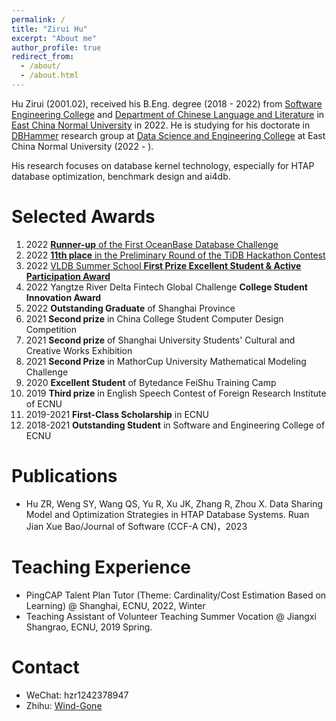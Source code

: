 ```yaml
---
permalink: /
title: "Zirui Hu"
excerpt: "About me"
author_profile: true
redirect_from: 
  - /about/
  - /about.html
---
```

Hu Zirui (2001.02), received his B.Eng. degree (2018 - 2022) from  [Software Engineering College](http://www.sei.ecnu.edu.cn/) and [Department of Chinese Language and Literature](https://zhwx.ecnu.edu.cn/) in [East China Normal University](https://www.ecnu.edu.cn/) in 2022.
He is studying for his doctorate in [DBHammer](https://dbhammer.github.io/) research group at [Data Science and Engineering College](http://dase.ecnu.edu.cn/) at East China Normal University (2022 - ).

His research focuses on database kernel technology, especially for HTAP database optimization, benchmark design and ai4db.

Selected Awards
======
1. 2022 [**Runner-up** of the First OceanBase Database Challenge](https://github.com/Wind-Gone/OceanBase-Contest-Miniob)
2. 2022 [**11th place** in the Preliminary Round of the TiDB Hackathon Contest](https://gist.github.com/Dousir9/3600403b85739a8653906e89fa6371bd)
3. 2022 [VLDB Summer School **First Prize Excellent Student & Active Participation Award**](https://github.com/Wind-Gone/VLDBSS2022-ECNU-DaSE)
4. 2022 Yangtze River Delta Fintech Global Challenge **College Student Innovation Award**
5. 2022 **Outstanding Graduate** of Shanghai Province
6. 2021 **Second prize** in China College Student Computer Design Competition
7. 2021 **Second prize** of Shanghai University Students' Cultural and Creative Works Exhibition
8. 2021 **Second Prize** in MathorCup University Mathematical Modeling Challenge
9. 2020 **Excellent Student** of Bytedance FeiShu Training Camp
10. 2019 **Third prize** in English Speech Contest of Foreign Research Institute of ECNU
11. 2019-2021 **First-Class Scholarship** in ECNU
12. 2018-2021 **Outstanding Student** in Software and Engineering College of ECNU

Publications
======
- Hu ZR, Weng SY, Wang QS, Yu R, Xu JK, Zhang R, Zhou X. Data Sharing Model and Optimization Strategies in HTAP Database Systems. Ruan Jian Xue Bao/Journal of Software (CCF-A CN)，2023 

Teaching Experience
======
- PingCAP Talent Plan Tutor (Theme: Cardinality/Cost Estimation Based on Learning) @ Shanghai, ECNU, 2022, Winter
- Teaching Assistant of Volunteer Teaching Summer Vocation @ Jiangxi Shangrao, ECNU, 2019 Spring.

<!-- Personal Interests
======
- 🏀 Basketball
- 🏸 Badmiton
- 🏊‍♂️ Swimming
- 🎸 Guitar
- 🎹 Pinao
- ✍️ Calligraphy -->

Contact
======
- WeChat: hzr1242378947
- Zhihu: [Wind-Gone](https://www.zhihu.com/people/hhhuhuh)